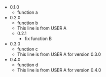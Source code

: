 * 0.1.0
  * function a
* 0.2.0
  * function b
  * This line is from USER A
  * 0.2.1
    * fix function B
* 0.3.0
  * function c
  * This line is from USER A for version 0.3.0
* 0.4.0
  * function d
  * This line is from USER A for version 0.4.0
